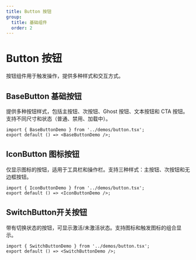 ```yaml
---
title: Button 按钮
group:
  title: 基础组件
  order: 2
---
```


# Button 按钮

按钮组件用于触发操作，提供多种样式和交互方式。

## BaseButton 基础按钮

提供多种按钮样式，包括主按钮、次按钮、Ghost 按钮、文本按钮和 CTA 按钮。支持不同尺寸和状态（普通、禁用、加载中）。

```tsx
import { BaseButtonDemo } from '../demos/button.tsx';
export default () => <BaseButtonDemo />;
```

## IconButton 图标按钮

仅显示图标的按钮，适用于工具栏和操作栏。支持三种样式：主按钮、次按钮和无边框按钮。

```tsx
import { IconButtonDemo } from '../demos/button.tsx';
export default () => <IconButtonDemo />;
```

## SwitchButton开关按钮
带有切换状态的按钮，可显示激活/未激活状态。支持图标和触发图标的组合显示。

```tsx
import { SwitchButtonDemo } from '../demos/button.tsx';
export default () => <SwitchButtonDemo />;
```
